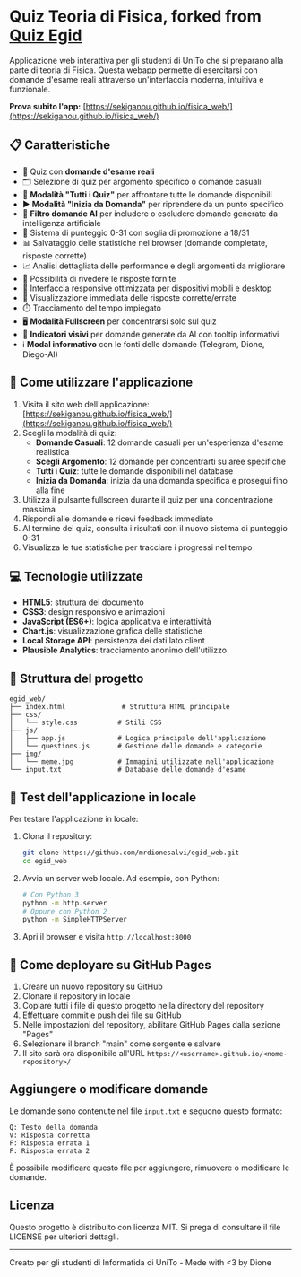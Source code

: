 # Quiz Teoria di Fisica, forked from [Quiz Egid](https://github.com/MrDionesalvi/egid_web)

Applicazione web interattiva per gli studenti di UniTo che si preparano alla parte di teoria di Fisica. Questa webapp permette di esercitarsi con domande d'esame reali attraverso un'interfaccia moderna, intuitiva e funzionale.

**Prova subito l'app:** [https://sekiganou.github.io/fisica_web/](https://sekiganou.github.io/fisica_web/)

## 📋 Caratteristiche

- 📝 Quiz con **domande d'esame reali**
- 🗂️ Selezione di quiz per argomento specifico o domande casuali
- 🌟 **Modalità "Tutti i Quiz"** per affrontare tutte le domande disponibili
- ▶️ **Modalità "Inizia da Domanda"** per riprendere da un punto specifico
- 🤖 **Filtro domande AI** per includere o escludere domande generate da intelligenza artificiale
- 🎲 Sistema di punteggio 0-31 con soglia di promozione a 18/31
- 📊 Salvataggio delle statistiche nel browser (domande completate, risposte corrette)
- 📈 Analisi dettagliata delle performance e degli argomenti da migliorare
- 🔄 Possibilità di rivedere le risposte fornite
- 📱 Interfaccia responsive ottimizzata per dispositivi mobili e desktop
- 🎯 Visualizzazione immediata delle risposte corrette/errate
- ⏱️ Tracciamento del tempo impiegato
- 🖥️ **Modalità Fullscreen** per concentrarsi solo sul quiz
- 📝 **Indicatori visivi** per domande generate da AI con tooltip informativi
- ℹ️ **Modal informativo** con le fonti delle domande (Telegram, Dione, Diego-AI)

## 🚀 Come utilizzare l'applicazione

1. Visita il sito web dell'applicazione: [https://sekiganou.github.io/fisica_web/](https://sekiganou.github.io/fisica_web/)
2. Scegli la modalità di quiz:
   - **Domande Casuali**: 12 domande casuali per un'esperienza d'esame realistica
   - **Scegli Argomento**: 12 domande per concentrarti su aree specifiche
   - **Tutti i Quiz**: tutte le domande disponibili nel database
   - **Inizia da Domanda**: inizia da una domanda specifica e prosegui fino alla fine
3. Utilizza il pulsante fullscreen durante il quiz per una concentrazione massima
4. Rispondi alle domande e ricevi feedback immediato
5. Al termine del quiz, consulta i risultati con il nuovo sistema di punteggio 0-31
6. Visualizza le tue statistiche per tracciare i progressi nel tempo

## 💻 Tecnologie utilizzate

- **HTML5**: struttura del documento
- **CSS3**: design responsivo e animazioni
- **JavaScript (ES6+)**: logica applicativa e interattività
- **Chart.js**: visualizzazione grafica delle statistiche
- **Local Storage API**: persistenza dei dati lato client
- **Plausible Analytics**: tracciamento anonimo dell'utilizzo

## 📂 Struttura del progetto

```
egid_web/
├── index.html              # Struttura HTML principale
├── css/
│   └── style.css          # Stili CSS
├── js/
│   ├── app.js             # Logica principale dell'applicazione
│   └── questions.js       # Gestione delle domande e categorie
├── img/
│   └── meme.jpg           # Immagini utilizzate nell'applicazione
└── input.txt              # Database delle domande d'esame
```

## 🧪 Test dell'applicazione in locale

Per testare l'applicazione in locale:

1. Clona il repository:

   ```bash
   git clone https://github.com/mrdionesalvi/egid_web.git
   cd egid_web
   ```

2. Avvia un server web locale. Ad esempio, con Python:

   ```bash
   # Con Python 3
   python -m http.server
   # Oppure con Python 2
   python -m SimpleHTTPServer
   ```

3. Apri il browser e visita `http://localhost:8000`

## 🚀 Come deployare su GitHub Pages

1. Creare un nuovo repository su GitHub
2. Clonare il repository in locale
3. Copiare tutti i file di questo progetto nella directory del repository
4. Effettuare commit e push dei file su GitHub
5. Nelle impostazioni del repository, abilitare GitHub Pages dalla sezione "Pages"
6. Selezionare il branch "main" come sorgente e salvare
7. Il sito sarà ora disponibile all'URL `https://<username>.github.io/<nome-repository>/`

## Aggiungere o modificare domande

Le domande sono contenute nel file `input.txt` e seguono questo formato:

```
Q: Testo della domanda
V: Risposta corretta
F: Risposta errata 1
F: Risposta errata 2
```

È possibile modificare questo file per aggiungere, rimuovere o modificare le domande.

## Licenza

Questo progetto è distribuito con licenza MIT. Si prega di consultare il file LICENSE per ulteriori dettagli.

---

Creato per gli studenti di Informatida di UniTo - Mede with <3 by Dione
